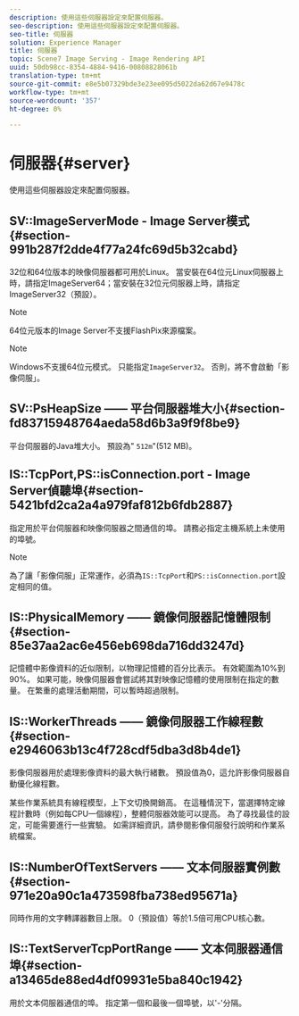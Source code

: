 ```yaml
---
description: 使用這些伺服器設定來配置伺服器。
seo-description: 使用這些伺服器設定來配置伺服器。
seo-title: 伺服器
solution: Experience Manager
title: 伺服器
topic: Scene7 Image Serving - Image Rendering API
uuid: 50db98cc-8354-4884-9416-00808828061b
translation-type: tm+mt
source-git-commit: e8e5b07329bde3e23ee095d5022da62d67e9478c
workflow-type: tm+mt
source-wordcount: '357'
ht-degree: 0%

---
```



# 伺服器{#server}

使用這些伺服器設定來配置伺服器。

## SV::ImageServerMode - Image Server模式{#section-991b287f2dde4f77a24fc69d5b32cabd}

32位和64位版本的映像伺服器都可用於Linux。 當安裝在64位元Linux伺服器上時，請指定ImageServer64；當安裝在32位元伺服器上時，請指定ImageServer32（預設）。

>[!NOTE]
>
>64位元版本的Image Server不支援FlashPix來源檔案。

>[!NOTE]
>
>Windows不支援64位元模式。 只能指定`ImageServer32`。 否則，將不會啟動「影像伺服」。

## SV::PsHeapSize —— 平台伺服器堆大小{#section-fd83715948764aeda58d6b3a9f9f8be9}

平台伺服器的Java堆大小。 預設為&quot; `512m`&quot;(512 MB)。

## IS::TcpPort,PS::isConnection.port - Image Server偵聽埠{#section-5421bfd2ca2a4a979faf812b6fdb2887}

指定用於平台伺服器和映像伺服器之間通信的埠。 請務必指定主機系統上未使用的埠號。

>[!NOTE]
>
>為了讓「影像伺服」正常運作，必須為`IS::TcpPort`和`PS::isConnection.port`設定相同的值。

## IS::PhysicalMemory —— 鏡像伺服器記憶體限制{#section-85e37aa2ac6e456eb698da716dd3247d}

記憶體中影像資料的近似限制，以物理記憶體的百分比表示。 有效範圍為10%到90%。 如果可能，映像伺服器會嘗試將其對映像記憶體的使用限制在指定的數量。 在繁重的處理活動期間，可以暫時超過限制。

## IS::WorkerThreads —— 鏡像伺服器工作線程數{#section-e2946063b13c4f728cdf5dba3d8b4de1}

影像伺服器用於處理影像資料的最大執行緒數。 預設值為0，這允許影像伺服器自動優化線程數。

某些作業系統具有線程模型，上下文切換開銷高。 在這種情況下，當選擇特定線程計數時（例如每CPU一個線程），整體伺服器效能可以提高。 為了尋找最佳的設定，可能需要進行一些實驗。 如需詳細資訊，請參閱影像伺服發行說明和作業系統檔案。

## IS::NumberOfTextServers —— 文本伺服器實例數{#section-971e20a90c1a473598fba738ed95671a}

同時作用的文字轉譯器數目上限。 0（預設值）等於1.5倍可用CPU核心數。

## IS::TextServerTcpPortRange —— 文本伺服器通信埠{#section-a13465de88ed4df09931e5ba840c1942}

用於文本伺服器通信的埠。 指定第一個和最後一個埠號，以&#39;-&#39;分隔。
